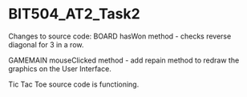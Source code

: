 # BIT504_AT2_Task2
Changes to source code:
BOARD
hasWon method - checks reverse diagonal for 3 in a row.

GAMEMAIN
mouseClicked method - add repain method to redraw the graphics on the User Interface.

Tic Tac Toe source code is functioning.
